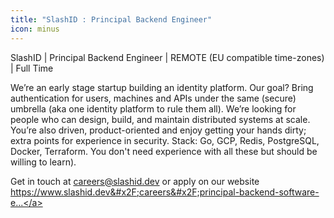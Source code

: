 ```yaml
---
title: "SlashID : Principal Backend Engineer"
icon: minus
---
```

SlashID | Principal Backend Engineer | REMOTE (EU compatible time-zones) | Full Time

We’re an early stage startup building an identity platform. Our goal? Bring authentication for users, machines and APIs under the same (secure) umbrella (aka one identity platform to rule them all).
We’re looking for people who can design, build, and maintain distributed systems at scale. You’re also driven, product-oriented and enjoy getting your hands dirty; extra points for experience in security.
Stack: Go, GCP, Redis, PostgreSQL, Docker, Terraform. You don&#x27;t need experience with all these but should be willing to learn).

Get in touch at careers@slashid.dev or apply on our website <a href="https:&#x2F;&#x2F;www.slashid.dev&#x2F;careers&#x2F;principal-backend-software-engineer&#x2F;" rel="nofollow">https:&#x2F;&#x2F;www.slashid.dev&#x2F;careers&#x2F;principal-backend-software-e...</a>

